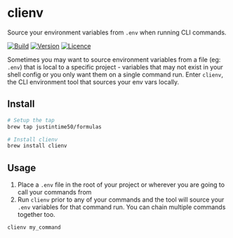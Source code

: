 # clienv

Source your environment variables from `.env` when running CLI commands.

[![Build](https://github.com/Justintime50/onepass/workflows/build/badge.svg)](https://github.com/Justintime50/onepass/actions)
[![Version](https://img.shields.io/github/v/tag/justintime50/onepass)](https://github.com/justintime50/onepass/releases)
[![Licence](https://img.shields.io/github/license/justintime50/onepass)](LICENSE)

Sometimes you may want to source environment variables from a file (eg: `.env`) that is local to a specific project - variables that may not exist in your shell config or you only want them on a single command run. Enter `clienv`, the CLI environment tool that sources your env vars locally.

## Install

```bash
# Setup the tap
brew tap justintime50/formulas

# Install clienv
brew install clienv
```

## Usage

1. Place a `.env` file in the root of your project or wherever you are going to call your commands from
2. Run `clienv` prior to any of your commands and the tool will source your `.env` variables for that command run. You can chain multiple commands together too.

```bash
clienv my_command
```
